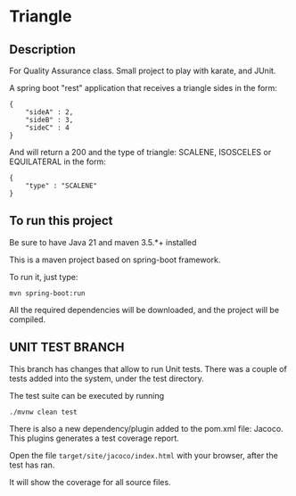 # Triangle

## Description
For Quality Assurance class. Small project to play with karate, and JUnit. 

A spring boot "rest" application that receives a triangle sides in the form: 

    {
        "sideA" : 2,
        "sideB" : 3,
        "sideC" : 4
    }


And will return a 200 and the type of triangle: SCALENE, ISOSCELES or EQUILATERAL in the form: 

    {
        "type" : "SCALENE"
    }

## To run this project

Be sure to have Java 21 and maven 3.5.*+ installed

This is a maven project based on spring-boot framework. 

To run it, just type: 

```
mvn spring-boot:run
```

All the required dependencies will be downloaded, and the project will be compiled. 

## UNIT TEST BRANCH

This branch has changes that allow to run Unit tests. 
There was a couple of tests added into the system, under the 
test directory. 

The test suite can be executed by running 

```
./mvnw clean test
```

There is also  a new dependency/plugin added to the pom.xml file: 
Jacoco. This plugins generates a test coverage report. 

Open the file `target/site/jacoco/index.html` with your browser, after the 
test has ran. 

It will show the coverage for all source files. 

